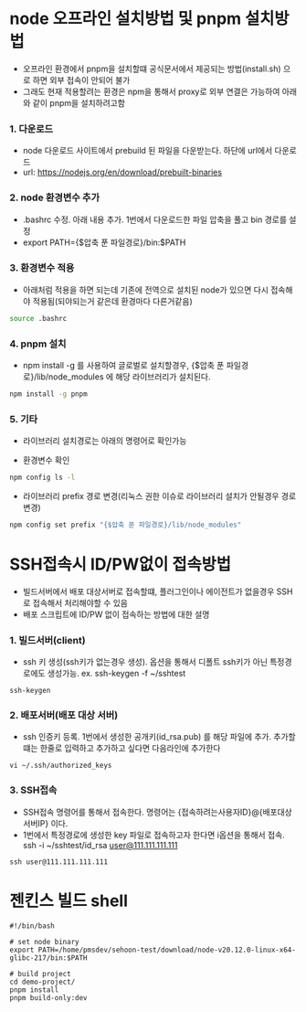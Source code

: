 # node 오프라인 설치방법 및 pnpm 설치방법
- 오프라인 환경에서 pnpm을 설치할떄 공식문서에서 제공되는 방법(install.sh) 으로 하면 외부 접속이 안되어 불가
- 그래도 현재 적용할려는 환경은 npm을 통해서 proxy로 외부 연결은 가능하여 아래와 같이 pnpm을 설치하려고함

### 1. 다운로드
- node 다운로드 사이트에서 prebuild 된 파일을 다운받는다. 하단에 url에서 다운로드
- url: https://nodejs.org/en/download/prebuilt-binaries

### 2. node 환경변수 추가
- .bashrc 수정. 아래 내용 추가. 1번에서 다운로드한 파일 압축을 풀고 bin 경로를 설정
- export PATH={$압축 푼 파일경로}/bin:$PATH

### 3. 환경변수 적용
- 아래처럼 적용을 하면 되는데 기존에 전역으로 설치된 node가 있으면 다시 접속해야 적용됨(되야되는거 같은데 환경마다 다른거같음)
```sh 
source .bashrc
```

### 4. pnpm 설치
- npm install -g 를 사용하여 글로벌로 설치할경우, {$압축 푼 파일경로}/lib/node_modules 에 해당 라이브러리가 설치된다.
```sh
npm install -g pnpm
```

### 5. 기타
- 라이브러리 설치경로는 아래의 명령어로 확인가능

- 환경변수 확인
```sh
npm config ls -l
```

- 라이브러리 prefix 경로 변경(리눅스 권한 이슈로 라이브러리 설치가 안될경우 경로 변경)
```sh
npm config set prefix "{$압축 푼 파일경로}/lib/node_modules"
```

# SSH접속시 ID/PW없이 접속방법
- 빌드서버에서 배포 대상서버로 접속할떄, 플러그인이나 에이전트가 없을경우 SSH로 접속해서 처리해야할 수 있음
- 배포 스크립트에 ID/PW 없이 접속하는 방법에 대한 설명

### 1. 빌드서버(client)
- ssh 키 생성(ssh키가 없는경우 생성). 옵션을 통해서 디폴트 ssh키가 아닌 특정경로에도 생성가능. ex. ssh-keygen -f ~/sshtest 
```shell
ssh-keygen
```

### 2. 배포서버(배포 대상 서버)
- ssh 인증키 등록. 1번에서 생성한 공개키(id_rsa.pub) 를 해당 파일에 추가. 추가할떄는 한줄로 입력하고 추가하고 싶다면 다음라인에 추가한다
```shell
vi ~/.ssh/authorized_keys
```

### 3. SSH접속
- SSH접속 명령어를 통해서 접속한다. 명령어는 {접속하려는사용자ID}@{배포대상서버IP} 이다. 
- 1번에서 특정경로에 생성한 key 파일로 접속하고자 한다면 i옵션을 통해서 접속. ssh -i ~/sshtest/id_rsa user@111.111.111.111
```shell
ssh user@111.111.111.111
```

# 젠킨스 빌드 shell

```shell
#!/bin/bash

# set node binary
export PATH=/home/pmsdev/sehoon-test/download/node-v20.12.0-linux-x64-glibc-217/bin:$PATH

# build project
cd demo-project/
pnpm install
pnpm build-only:dev
```